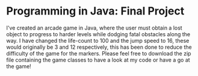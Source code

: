 # Programming in Java: Final Project  
I've created an arcade game in Java, where the user must obtain a lost object to progress to harder levels while dodging fatal obstacles along the way. I have changed the life-count to 100 and the jump speed to 16, these would originally be 3 and 12 respectively, this has been done to reduce the difficulty of the game for the markers. Please feel free to download the zip file containing the game classes to have a look at my code or have a go at the game! 
